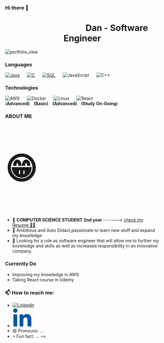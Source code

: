 ### Hi there 👋 
<h1 style="text-align:center">&nbsp&nbsp&nbsp&nbsp&nbsp&nbsp&nbsp&nbsp&nbsp&nbsp&nbsp&nbsp&nbsp&nbsp&nbsp&nbsp&nbsp&nbsp&nbsp&nbsp&nbsp&nbsp&nbsp&nbsp&nbsp&nbsp&nbsp&nbsp&nbsp&nbsp&nbsp&nbsp&nbsp Dan - Software Engineer</h1>

<img width="850" height="120" alt="portfolio_view" src="https://media.giphy.com/media/gFhZjOtzoutSvckWPM/giphy.gif">

### Languages

[![Java](https://img.shields.io/badge/-Java-000?&logo=Java&logoColor=007396)](https://github.com/DanBN95/Anomaly-Detector)
&nbsp;&nbsp;&nbsp;&nbsp;
[![C](https://img.shields.io/badge/-C-000?&logo=C)](https://github.com/DanBN95/Linux---Testing-System)
&nbsp;&nbsp;&nbsp;&nbsp;
[![SQL](https://img.shields.io/badge/-SQL-000?&logo=MySQL&logoColor=4479A1)](https://github.com/DanBN95/SQLBasic)
&nbsp;&nbsp;&nbsp;&nbsp;
![JavaScript](https://img.shields.io/badge/-JavaScript-000?&logo=JavaScript&logoColor=ddc508)
&nbsp;&nbsp;&nbsp;&nbsp;
![C++](https://img.shields.io/badge/-C++-000?&logo=c%2b%2b&logoColor=00599C)

### Technologies

![AWS](https://img.shields.io/badge/-AWS-000?&logo=Amazon-AWS&logoColor=FF9900)
&nbsp;&nbsp;&nbsp;&nbsp;
![Docker](https://img.shields.io/badge/-Docker-000?&logo=Docker)
&nbsp;&nbsp;&nbsp;&nbsp;
![Linux](https://img.shields.io/badge/-Linux-000?&logo=Linux&logoColor=FCC624)
&nbsp;&nbsp;&nbsp;&nbsp;
![React](https://img.shields.io/badge/-React-000?&logo=React)
<br>
(__Advanced)&nbsp;&nbsp;&nbsp;&nbsp;(Basic)&nbsp;&nbsp;&nbsp;&nbsp;(Advanced)&nbsp;&nbsp;&nbsp;&nbsp;(Study On-Going__)

### ABOUT ME <p style="font-size:100px">&#128513;</p>
- 🔭 **COMPUTER SCIENCE STUDENT 2nd year** -------> <a href ="https://drive.google.com/file/d/1kAETmFgxAmOAhE8BbVj_eWwbrdCRjFq3/view?usp=sharing"> check my Resume <g-emoji class="g-emoji" alias="man_technologist" fallback-src="https://github.githubassets.com/images/icons/emoji/unicode/1f468-1f4bb.png">👨‍💻</g-emoji> </a> 
- 🌱 Ambitious and Auto Didact,passionate to learn new stuff and expand my knowledge 
- 👯 Looking for a role as software engineer that will allow me to
further my knowledge and skills as well as increased responsibility in an innovative
company.

### Currently Do
<ul style="list-style-type:disc">
  <li>Improving my knowledge in AWS</li>
  <li>Taking React course in Udemy</li>
</ul>

### 📫 How to reach me: 
- [![Linkedin](https://s2.aconvert.com/convert/p3r68-cdx67/au9qt-11xv0-002.ico)](https://www.linkedin.com/in/dan-ben-natan-603164200/)
- [![Linkedin](https://github.com/DanBN95/DanBN95/blob/main/in0C53A4.png)](https://www.linkedin.com/in/dan-ben-natan-603164200/)
- 😄 Pronouns: ...
- ⚡ Fun fact: ...
-->
